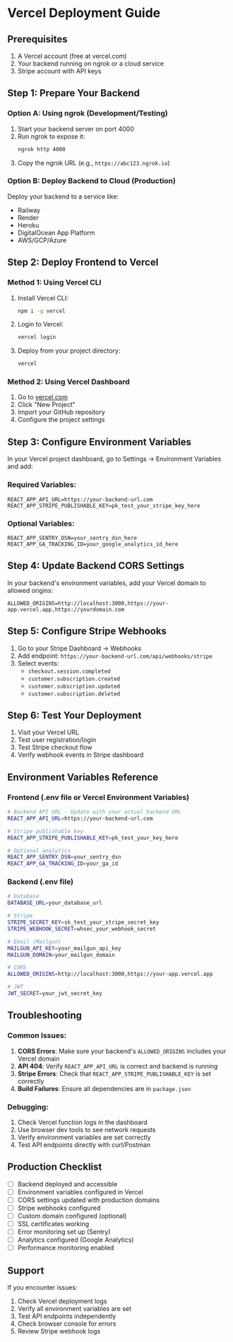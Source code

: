 # Vercel Deployment Guide

## Prerequisites
1. A Vercel account (free at vercel.com)
2. Your backend running on ngrok or a cloud service
3. Stripe account with API keys

## Step 1: Prepare Your Backend

### Option A: Using ngrok (Development/Testing)
1. Start your backend server on port 4000
2. Run ngrok to expose it:
   ```bash
   ngrok http 4000
   ```
3. Copy the ngrok URL (e.g., `https://abc123.ngrok.io`)

### Option B: Deploy Backend to Cloud (Production)
Deploy your backend to a service like:
- Railway
- Render
- Heroku
- DigitalOcean App Platform
- AWS/GCP/Azure

## Step 2: Deploy Frontend to Vercel

### Method 1: Using Vercel CLI
1. Install Vercel CLI:
   ```bash
   npm i -g vercel
   ```

2. Login to Vercel:
   ```bash
   vercel login
   ```

3. Deploy from your project directory:
   ```bash
   vercel
   ```

### Method 2: Using Vercel Dashboard
1. Go to [vercel.com](https://vercel.com)
2. Click "New Project"
3. Import your GitHub repository
4. Configure the project settings

## Step 3: Configure Environment Variables

In your Vercel project dashboard, go to Settings → Environment Variables and add:

### Required Variables:
```
REACT_APP_API_URL=https://your-backend-url.com
REACT_APP_STRIPE_PUBLISHABLE_KEY=pk_test_your_stripe_key_here
```

### Optional Variables:
```
REACT_APP_SENTRY_DSN=your_sentry_dsn_here
REACT_APP_GA_TRACKING_ID=your_google_analytics_id_here
```

## Step 4: Update Backend CORS Settings

In your backend's environment variables, add your Vercel domain to allowed origins:

```
ALLOWED_ORIGINS=http://localhost:3000,https://your-app.vercel.app,https://yourdomain.com
```

## Step 5: Configure Stripe Webhooks

1. Go to your Stripe Dashboard → Webhooks
2. Add endpoint: `https://your-backend-url.com/api/webhooks/stripe`
3. Select events:
   - `checkout.session.completed`
   - `customer.subscription.created`
   - `customer.subscription.updated`
   - `customer.subscription.deleted`

## Step 6: Test Your Deployment

1. Visit your Vercel URL
2. Test user registration/login
3. Test Stripe checkout flow
4. Verify webhook events in Stripe dashboard

## Environment Variables Reference

### Frontend (.env file or Vercel Environment Variables)
```bash
# Backend API URL - Update with your actual backend URL
REACT_APP_API_URL=https://your-backend-url.com

# Stripe publishable key
REACT_APP_STRIPE_PUBLISHABLE_KEY=pk_test_your_key_here

# Optional analytics
REACT_APP_SENTRY_DSN=your_sentry_dsn
REACT_APP_GA_TRACKING_ID=your_ga_id
```

### Backend (.env file)
```bash
# Database
DATABASE_URL=your_database_url

# Stripe
STRIPE_SECRET_KEY=sk_test_your_stripe_secret_key
STRIPE_WEBHOOK_SECRET=whsec_your_webhook_secret

# Email (Mailgun)
MAILGUN_API_KEY=your_mailgun_api_key
MAILGUN_DOMAIN=your_mailgun_domain

# CORS
ALLOWED_ORIGINS=http://localhost:3000,https://your-app.vercel.app

# JWT
JWT_SECRET=your_jwt_secret_key
```

## Troubleshooting

### Common Issues:

1. **CORS Errors**: Make sure your backend's `ALLOWED_ORIGINS` includes your Vercel domain
2. **API 404**: Verify `REACT_APP_API_URL` is correct and backend is running
3. **Stripe Errors**: Check that `REACT_APP_STRIPE_PUBLISHABLE_KEY` is set correctly
4. **Build Failures**: Ensure all dependencies are in `package.json`

### Debugging:
1. Check Vercel function logs in the dashboard
2. Use browser dev tools to see network requests
3. Verify environment variables are set correctly
4. Test API endpoints directly with curl/Postman

## Production Checklist

- [ ] Backend deployed and accessible
- [ ] Environment variables configured in Vercel
- [ ] CORS settings updated with production domains
- [ ] Stripe webhooks configured
- [ ] Custom domain configured (optional)
- [ ] SSL certificates working
- [ ] Error monitoring set up (Sentry)
- [ ] Analytics configured (Google Analytics)
- [ ] Performance monitoring enabled

## Support

If you encounter issues:
1. Check Vercel deployment logs
2. Verify all environment variables are set
3. Test API endpoints independently
4. Check browser console for errors
5. Review Stripe webhook logs 